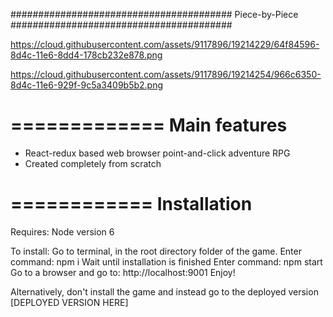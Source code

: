########################################
Piece-by-Piece
########################################

https://cloud.githubusercontent.com/assets/9117896/19214229/64f84596-8d4c-11e6-8dd4-178cb232e878.png

https://cloud.githubusercontent.com/assets/9117896/19214254/966c6350-8d4c-11e6-929f-9c5a3409b5b2.png

=============
Main features
=============

* React-redux based web browser point-and-click adventure RPG
* Created completely from scratch


============
Installation
============

Requires:
Node version 6

To install:
Go to terminal, in the root directory folder of the game.
Enter command: npm i
Wait until installation is finished
Enter command: npm start
Go to a browser and go to: http://localhost:9001
Enjoy!

Alternatively, don't install the game and instead go to the deployed version
[DEPLOYED VERSION HERE]
